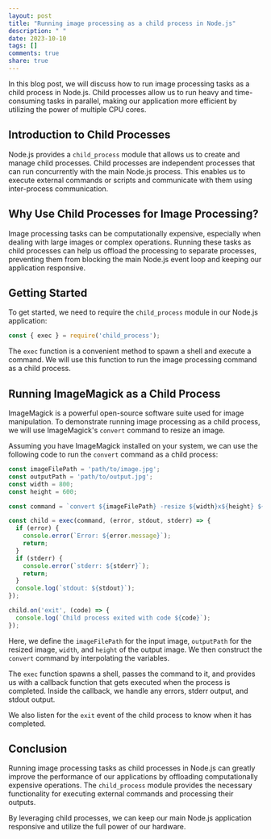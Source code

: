 ```yaml
---
layout: post
title: "Running image processing as a child process in Node.js"
description: " "
date: 2023-10-10
tags: []
comments: true
share: true
---
```


In this blog post, we will discuss how to run image processing tasks as a child process in Node.js. Child processes allow us to run heavy and time-consuming tasks in parallel, making our application more efficient by utilizing the power of multiple CPU cores.

## Introduction to Child Processes

Node.js provides a `child_process` module that allows us to create and manage child processes. Child processes are independent processes that can run concurrently with the main Node.js process. This enables us to execute external commands or scripts and communicate with them using inter-process communication.

## Why Use Child Processes for Image Processing?

Image processing tasks can be computationally expensive, especially when dealing with large images or complex operations. Running these tasks as child processes can help us offload the processing to separate processes, preventing them from blocking the main Node.js event loop and keeping our application responsive.

## Getting Started

To get started, we need to require the `child_process` module in our Node.js application:

```javascript
const { exec } = require('child_process');
```

The `exec` function is a convenient method to spawn a shell and execute a command. We will use this function to run the image processing command as a child process.

## Running ImageMagick as a Child Process

ImageMagick is a powerful open-source software suite used for image manipulation. To demonstrate running image processing as a child process, we will use ImageMagick's `convert` command to resize an image.

Assuming you have ImageMagick installed on your system, we can use the following code to run the `convert` command as a child process:

```javascript
const imageFilePath = 'path/to/image.jpg';
const outputPath = 'path/to/output.jpg';
const width = 800;
const height = 600;

const command = `convert ${imageFilePath} -resize ${width}x${height} ${outputPath}`;

const child = exec(command, (error, stdout, stderr) => {
  if (error) {
    console.error(`Error: ${error.message}`);
    return;
  }
  if (stderr) {
    console.error(`stderr: ${stderr}`);
    return;
  }
  console.log(`stdout: ${stdout}`);
});

child.on('exit', (code) => {
  console.log(`Child process exited with code ${code}`);
});
```

Here, we define the `imageFilePath` for the input image, `outputPath` for the resized image, `width`, and `height` of the output image. We then construct the `convert` command by interpolating the variables.

The `exec` function spawns a shell, passes the command to it, and provides us with a callback function that gets executed when the process is completed. Inside the callback, we handle any errors, stderr output, and stdout output.

We also listen for the `exit` event of the child process to know when it has completed.

## Conclusion

Running image processing tasks as child processes in Node.js can greatly improve the performance of our applications by offloading computationally expensive operations. The `child_process` module provides the necessary functionality for executing external commands and processing their outputs.

By leveraging child processes, we can keep our main Node.js application responsive and utilize the full power of our hardware.
